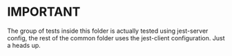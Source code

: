 # IMPORTANT

The group of tests inside this folder is actually tested using jest-server config, the rest of the common folder uses the jest-client configuration. Just a heads up.